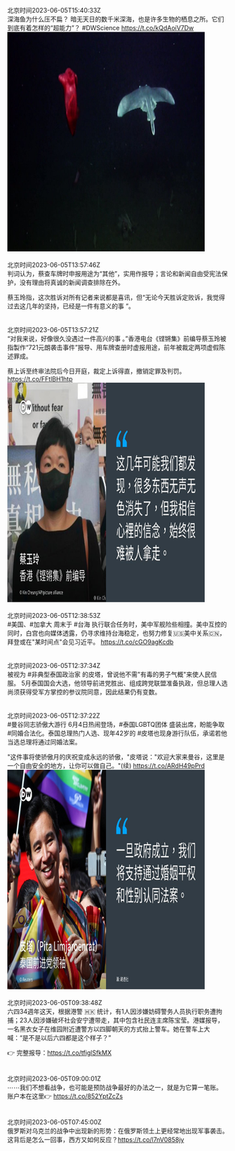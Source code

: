 北京时间2023-06-05T15:40:33Z<br>深海鱼为什么压不扁？
暗无天日的数千米深海，也是许多生物的栖息之所。它们到底有着怎样的“超能力”？ #DWScience https://t.co/kQdAoiV7Dw<br><img src='/temp/video/2023/t-Month-6/u-Day-05/dw_chinese/1665624636812591104_0.jpg' width='450' height='500'><br><br>北京时间2023-06-05T13:57:46Z<br>判词认为，蔡查车牌时申报用途为“其他”，实用作报导；言论和新闻自由受宪法保护，没有理由将真诚的新闻调查排除在外。

蔡玉玲指，这次胜诉对所有记者来说都是喜讯，但“无论今天胜诉定败诉，我觉得过去这几年的坚持，已经是一件有意义的事 ”。<br><br><br>北京时间2023-06-05T13:57:21Z<br>“对我来说，好像很久没遇过一件高兴的事 。”香港电台《铿锵集》前编导蔡玉玲被指製作“721元朗袭击事件”报导、用车牌查册时虚报用途，前年被裁定两项虚假陈述罪成。

蔡上诉至终审法院后今日开庭，裁定上诉得直，撤销定罪及判罚。 https://t.co/FFtlBH1htp<br><img src='/temp/image/2023/t-Month-6/1665598662972678144_0.jpg' width='450' height='500'><br><br>北京时间2023-06-05T12:38:53Z<br>#美国、#加拿大 周末于 #台海 执行联合任务时，美中军舰险些相撞。美中互控的同时，白宫也向媒体透露，仍寻求维持台海稳定，也努力修复🇺🇸美中关系🇨🇳，拜登或在"某时间点"会见习近平。 https://t.co/cGO9agKcdb<br><br><br>北京时间2023-06-05T12:37:34Z<br>被视为 #非典型泰国政治家 的皮塔，曾说他不需"有毒的男子气概"来使人民信服。 5月泰国国会大选，他领导前进党胜出、组成跨党联盟准备执政，但总理人选尚须获得受军方掌控的参议院同意，因此结果仍有变数。<br><br><br>北京时间2023-06-05T12:37:22Z<br>#曼谷同志骄傲大游行 6月4日热闹登场，#泰国LGBTQ团体 盛装出席，盼能争取 #同婚合法化。泰国总理热门人选、现年42岁的 #皮塔也现身游行队伍，承诺若他当选总理将通过同婚法案。

"这件事将使骄傲月的庆祝变成永远的骄傲，"皮塔说："欢迎大家来曼谷，这里是一个自由安全的地方，让你可以做自己。"(续) https://t.co/ARdH49pPrd<br><img src='/temp/image/2023/t-Month-6/1665578536575328257_0.jpg' width='450' height='500'><br><br>北京时间2023-06-05T09:38:48Z<br>六四34週年这天，根据港警 🇭🇰 统计，有1人因涉嫌妨碍警务人员执行职务遭拘捕；23人因涉嫌破坏社会安宁遭带走，其中包含社民连主席陈宝莹。港媒报导，一名黑衣女子在维园附近遭警方以四脚朝天的方式抬上警车。她在警车上大喊：“是不是以后六四都是这个样子？”

👉 完整报导：https://t.co/tfiglSfkMX<br><br><br>北京时间2023-06-05T09:00:01Z<br>⋯⋯我们不想看战争，也可能是预防战争最好的办法之一，就是为它算一笔账。 账户本在这里👉 https://t.co/852YptZcZs<br><br><br>北京时间2023-06-05T07:45:00Z<br>俄罗斯对乌克兰的战争中出现新的形势：在俄罗斯领土上更经常地出现军事袭击。这背后是怎么一回事，西方又如何反应？https://t.co/l7nV0858jy<br><br><br>